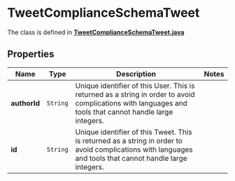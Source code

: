 

# TweetComplianceSchemaTweet

The class is defined in **[TweetComplianceSchemaTweet.java](../../src/main/java/example/micronaut/model/TweetComplianceSchemaTweet.java)**

## Properties

Name | Type | Description | Notes
------------ | ------------- | ------------- | -------------
**authorId** | `String` | Unique identifier of this User. This is returned as a string in order to avoid complications with languages and tools that cannot handle large integers. | 
**id** | `String` | Unique identifier of this Tweet. This is returned as a string in order to avoid complications with languages and tools that cannot handle large integers. | 




